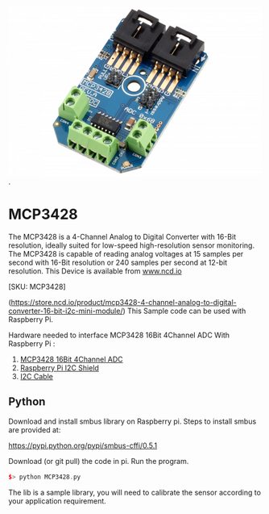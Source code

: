 [![ MCP3428](MCP3428_I2CADC.png)](https://store.ncd.io/product/mcp3428-4-channel-analog-to-digital-converter-16-bit-i2c-mini-module/).

#  MCP3428

The MCP3428 is a 4-Channel Analog to Digital Converter with 16-Bit resolution, ideally suited for low-speed high-resolution sensor monitoring. The MCP3428 is capable of reading analog voltages at 15 samples per second with 16-Bit resolution or 240 samples per second at 12-bit resolution.
This Device is available from www.ncd.io 

[SKU: MCP3428]

(https://store.ncd.io/product/mcp3428-4-channel-analog-to-digital-converter-16-bit-i2c-mini-module/)
This Sample code can be used with Raspberry Pi.

Hardware needed to interface MCP3428 16Bit 4Channel ADC With Raspberry Pi :
1. <a href="https://store.ncd.io/product/mcp3428-4-channel-analog-to-digital-converter-16-bit-i2c-mini-module/">MCP3428 16Bit 4Channel ADC</a>
2.  <a href="https://store.ncd.io/product/i2c-shield-for-raspberry-pi-3-pi2-with-outward-facing-i2c-port-terminates-over-hdmi-port/">Raspberry Pi I2C Shield</a>
3. <a href="https://store.ncd.io/product/i%C2%B2c-cable/">I2C Cable</a>

## Python
Download and install smbus library on Raspberry pi. Steps to install smbus are provided at:

https://pypi.python.org/pypi/smbus-cffi/0.5.1

Download (or git pull) the code in pi. Run the program.

```cpp
$> python MCP3428.py
```
The lib is a sample library, you will need to calibrate the sensor according to your application requirement.
